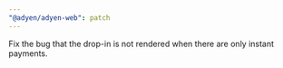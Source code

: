 ```yaml
---
"@adyen/adyen-web": patch
---
```


Fix the bug that the drop-in is not rendered when there are only instant payments. 
